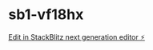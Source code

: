 # sb1-vf18hx

[Edit in StackBlitz next generation editor ⚡️](https://stackblitz.com/~/github.com/usacartags/sb1-vf18hx)